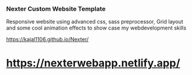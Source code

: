 ### Nexter Custom Website Template
Responsive website using advanced css, sass preprocessor, Grid layout and some cool animation effects to show case my webdevelopment skills

https://kajal1106.github.io/Nexter/
# https://nexterwebapp.netlify.app/
